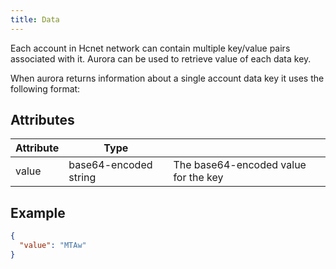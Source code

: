 ```yaml
---
title: Data
---
```


Each account in Hcnet network can contain multiple key/value pairs associated with it. Aurora can be used to retrieve value of each data key.

When aurora returns information about a single account data key it uses the following format:

## Attributes

| Attribute | Type | | 
| --- | --- | --- |
| value | base64-encoded string | The base64-encoded value for the key |

## Example

```json
{
  "value": "MTAw"
}
```

